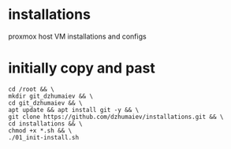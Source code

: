 # installations
proxmox host VM installations and configs

# initially copy and past
```
cd /root && \
mkdir git_dzhumaiev && \
cd git_dzhumaiev && \
apt update && apt install git -y && \
git clone https://github.com/dzhumaiev/installations.git && \
cd installations && \
chmod +x *.sh && \
./01_init-install.sh
```
